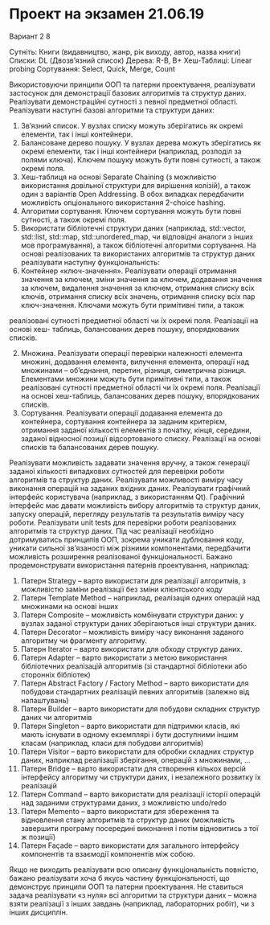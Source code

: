 ﻿# Проект на экзамен 21.06.19
Вариант 2
8

Сутніть: Книги (видавництво, жанр, рік виходу, автор, назва книги)
Списки: DL (Двозв’язний список)
Дерева: R-B, B+
Хеш-Таблиці: Linear probing
Сортування: Select, Quick, Merge, Count

Використовуючи принципи ООП та патерни проектування, реалізувати застосунок для
демонстрації базових алгоритмів та структур даних.
Реалізувати демонстраційні сутності з певної предметної області. Реалізувати наступні базові алгоритми та структури даних:
1. Зв’язний список. У вузлах списку можуть зберігатись як окремі
елементи, так і інші контейнери.
2. Балансоване дерево пошуку. У вузлах дерева можуть зберігатись як
окремі елементи, так і інші контейнери (наприклад, розподіл за полями ключа).
Ключем пошуку можуть бути повні сутності, а також окремі поля.
3. Хеш-таблиця на основі Separate Chaining (з можливістю використання довільної
структури для вирішення колізій), а також один з варіантів Open Addressing. В обох випадках передбачити можливість опціонального використання
2-choice hashing.
4. Алгоритми сортування. Ключем сортування можуть бути повні
сутності, а також окремі поля.
5. Використати бібліотечні структури даних (наприклад, std::vector, std::list, std::map,
std::unordered_map, чи відповідні аналоги з інших мов програмування), а також
бібліотечні алгоритми сортування.
На основі реалізованих та використаних алгоритмів та структур даних реалізувати наступну
функціональність:
1. Контейнер «ключ-значення». Реалізувати операції отримання значення за ключем,
зміни значення за ключем, додавання значення за ключем, видалення значення за
ключем, отримання списку всіх ключів, отримання списку всіх значень, отримання
списку всіх пар ключ-значення. Ключами можуть бути примітивні типи, а також

реалізовані сутності предметної області чи їх окремі поля. Реалізації на основі хеш-
таблиць, балансованих дерев пошуку, впорядкованих списків.

2. Множина. Реалізувати операції перевірки належності елемента множині, додавання
елемента, вилучення елемента, операції над множинами – об’єднання, перетин,
різниця, симетрична різниця. Елементами множини можуть бути примітивні типи, а
також реалізовані сутності предметної області чи їх окремі поля. Реалізації на основі
хеш-таблиць, балансованих дерев пошуку, впорядкованих списків.
3. Сортування. Реалізувати операції додавання елемента до контейнера, сортування
контейнера за заданим критерієм, отримання заданої кількості елементів з початку,
кінця, середини, заданої відносної позиції відсортованого списку. Реалізації на
основі списків та балансованих дерев пошуку.

Реалізувати можливість задавати значення вручну, а також генерації заданої кількості
випадкових сутностей для перевірки роботи алгоритмів та структур даних.
Реалізувати можливості виміру часу виконання операцій на заданих вхідних даних.
Реалізувати графічний інтерфейс користувача (наприклад, з використанням Qt). Графічний
інтерфейс має давати можливість вибору алгоритмів та структур даних, запуску операцій,
перегляду результатів та результатів виміру часу роботи.
Реалізувати unit tests для перевірки роботи реалізованих алгоритмів та структур даних.
Під час реалізації необхідно дотримуватись принципів ООП, зокрема уникати дублювання
коду, уникати сильної зв’язаності між різними компонентами, передбачити можливість
розширення реалізованої функціональності.
Бажано продемонструвати використання патернів проектування, наприклад:
1. Патерн Strategy – варто використати для реалізації алгоритмів, з можливістю
заміни реалізації без зміни клієнтського коду
2. Патерн Template Method – наприклад, реалізація одних операцій над множинами
на основі інших
3. Патерн Composite – можливість комбінувати структури даних: у вузлах заданої
структури даних зберігаються інші структури даних.
4. Патерн Decorator – можливість виміру часу виконання заданого алгоритму чи
фрагменту алгоритму.
5. Патерн Iterator – варто використати для обходу структур даних.
6. Патерн Adapter – варто використати з метою використання бібліотечних
реалізацій алгоритмів (зі стандартної бібліотеки або сторонніх бібліотек)
7. Патерн Abstract Factory / Factory Method – варто використати для побудови
стандартних реалізацій певних алгоритмів (залежно від налаштувань)
8. Патерн Builder – варто використати для побудови складних структур даних чи
алгоритмів
9. Патерн Singleton – варто використати для підтримки класів, які мають існувати в
одному екземплярі і бути доступними іншим класам (наприклад, класи для
побудови алгоритмів)
10. Патерн Visitor – варто використати для обробки складних структур даних,
наприклад реалізації зберігання, операцій з множинами, ...
11. Патерн Bridge – варто використати для створення кількох версій інтерфейсу
алгоритму чи структури даних, і незалежного розвитку їх реалізацій
12. Патерн Command – варто використати для реалізації історії операцій над
заданими структурами даних, з можливістю undo/redo
13. Патерн Memento – варто використати для збереження та відновлення стану
алгоритмів та структур даних (можливість завершити програму посередині
виконання і потім відновитись з тої ж позиції)
14. Патерн Façade – варто використати для загального інтерфейсу компонентів та
взаємодії компонентів між собою.

Якщо не виходить реалізувати всю описану функціональність повністю, бажано реалізувати
хоча б якусь частину функціональності, що демонструє принципи ООП та патерни
проектування.
Не ставиться задача реалізувати «з нуля» всі алгоритми та структури даних – можна взяти
реалізації з інших завдань (наприклад, лабораторних робіт), чи з інших дисциплін.

